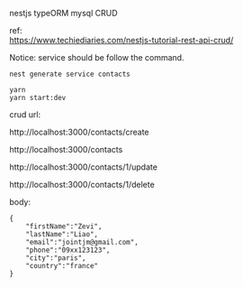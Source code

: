 


nestjs typeORM mysql CRUD

ref:  
https://www.techiediaries.com/nestjs-tutorial-rest-api-crud/


Notice: service should be follow the command.  
```
nest generate service contacts
```

```
yarn 
yarn start:dev
```

crud url:

http://localhost:3000/contacts/create

http://localhost:3000/contacts

http://localhost:3000/contacts/1/update

http://localhost:3000/contacts/1/delete

body:
```
{
	"firstName":"Zevi",
	"lastName":"Liao",
	"email":"jointjm@gmail.com",
	"phone":"09xx123123",
	"city":"paris",
	"country":"france"
}
```
